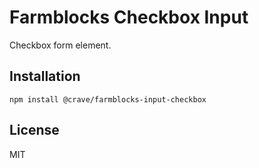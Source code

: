

# Farmblocks Checkbox Input

Checkbox form element.

## Installation

```
npm install @crave/farmblocks-input-checkbox
```

## License

MIT
